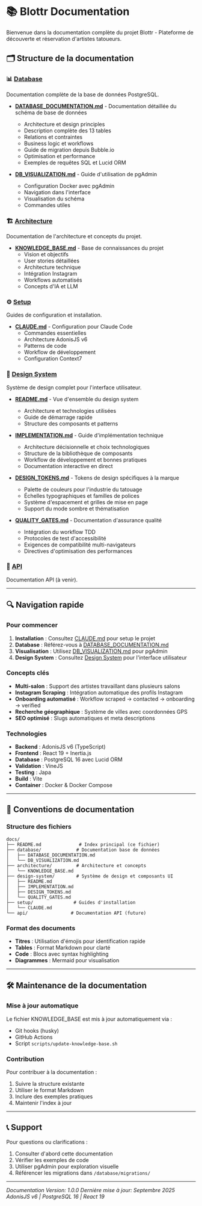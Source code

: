 # 📚 Blottr Documentation

Bienvenue dans la documentation complète du projet Blottr - Plateforme de
découverte et réservation d'artistes tatoueurs.

## 🗂️ Structure de la documentation

### 📊 [Database](/docs/database/)

Documentation complète de la base de données PostgreSQL.

- **[DATABASE_DOCUMENTATION.md](/docs/database/DATABASE_DOCUMENTATION.md)** -
  Documentation détaillée du schéma de base de données
  - Architecture et design principles
  - Description complète des 13 tables
  - Relations et contraintes
  - Business logic et workflows
  - Guide de migration depuis Bubble.io
  - Optimisation et performance
  - Exemples de requêtes SQL et Lucid ORM

- **[DB_VISUALIZATION.md](/docs/database/DB_VISUALIZATION.md)** - Guide
  d'utilisation de pgAdmin
  - Configuration Docker avec pgAdmin
  - Navigation dans l'interface
  - Visualisation du schéma
  - Commandes utiles

### 🏗️ [Architecture](/docs/architecture/)

Documentation de l'architecture et concepts du projet.

- **[KNOWLEDGE_BASE.md](/docs/architecture/KNOWLEDGE_BASE.md)** - Base de
  connaissances du projet
  - Vision et objectifs
  - User stories détaillées
  - Architecture technique
  - Intégration Instagram
  - Workflows automatisés
  - Concepts d'IA et LLM

### ⚙️ [Setup](/docs/setup/)

Guides de configuration et installation.

- **[CLAUDE.md](/docs/setup/CLAUDE.md)** - Configuration pour Claude Code
  - Commandes essentielles
  - Architecture AdonisJS v6
  - Patterns de code
  - Workflow de développement
  - Configuration Context7

### 🎨 [Design System](/docs/design-system/)

Système de design complet pour l'interface utilisateur.

- **[README.md](/docs/design-system/README.md)** - Vue d'ensemble du design
  system
  - Architecture et technologies utilisées
  - Guide de démarrage rapide
  - Structure des composants et patterns

- **[IMPLEMENTATION.md](/docs/design-system/IMPLEMENTATION.md)** - Guide
  d'implémentation technique
  - Architecture décisionnelle et choix technologiques
  - Structure de la bibliothèque de composants
  - Workflow de développement et bonnes pratiques
  - Documentation interactive en direct

- **[DESIGN_TOKENS.md](/docs/design-system/DESIGN_TOKENS.md)** - Tokens de
  design spécifiques à la marque
  - Palette de couleurs pour l'industrie du tatouage
  - Échelles typographiques et familles de polices
  - Système d'espacement et grilles de mise en page
  - Support du mode sombre et thématisation

- **[QUALITY_GATES.md](/docs/design-system/QUALITY_GATES.md)** - Documentation
  d'assurance qualité
  - Intégration du workflow TDD
  - Protocoles de test d'accessibilité
  - Exigences de compatibilité multi-navigateurs
  - Directives d'optimisation des performances

### 🚀 [API](/docs/api/)

Documentation API (à venir).

---

## 🔍 Navigation rapide

### Pour commencer

1. **Installation** : Consultez [CLAUDE.md](/docs/setup/CLAUDE.md) pour setup le
   projet
2. **Database** : Référez-vous à
   [DATABASE_DOCUMENTATION.md](/docs/database/DATABASE_DOCUMENTATION.md)
3. **Visualisation** : Utilisez
   [DB_VISUALIZATION.md](/docs/database/DB_VISUALIZATION.md) pour pgAdmin
4. **Design System** : Consultez [Design System](/docs/design-system/) pour
   l'interface utilisateur

### Concepts clés

- **Multi-salon** : Support des artistes travaillant dans plusieurs salons
- **Instagram Scraping** : Intégration automatique des profils Instagram
- **Onboarding automatisé** : Workflow scraped → contacted → onboarding →
  verified
- **Recherche géographique** : Système de villes avec coordonnées GPS
- **SEO optimisé** : Slugs automatiques et meta descriptions

### Technologies

- **Backend** : AdonisJS v6 (TypeScript)
- **Frontend** : React 19 + Inertia.js
- **Database** : PostgreSQL 16 avec Lucid ORM
- **Validation** : VineJS
- **Testing** : Japa
- **Build** : Vite
- **Container** : Docker & Docker Compose

---

## 📝 Conventions de documentation

### Structure des fichiers

```
docs/
├── README.md              # Index principal (ce fichier)
├── database/             # Documentation base de données
│   ├── DATABASE_DOCUMENTATION.md
│   └── DB_VISUALIZATION.md
├── architecture/         # Architecture et concepts
│   └── KNOWLEDGE_BASE.md
├── design-system/        # Système de design et composants UI
│   ├── README.md
│   ├── IMPLEMENTATION.md
│   ├── DESIGN_TOKENS.md
│   └── QUALITY_GATES.md
├── setup/               # Guides d'installation
│   └── CLAUDE.md
└── api/                # Documentation API (future)
```

### Format des documents

- **Titres** : Utilisation d'émojis pour identification rapide
- **Tables** : Format Markdown pour clarté
- **Code** : Blocs avec syntax highlighting
- **Diagrammes** : Mermaid pour visualisation

---

## 🛠️ Maintenance de la documentation

### Mise à jour automatique

Le fichier KNOWLEDGE_BASE est mis à jour automatiquement via :

- Git hooks (husky)
- GitHub Actions
- Script `scripts/update-knowledge-base.sh`

### Contribution

Pour contribuer à la documentation :

1. Suivre la structure existante
2. Utiliser le format Markdown
3. Inclure des exemples pratiques
4. Maintenir l'index à jour

---

## 📞 Support

Pour questions ou clarifications :

1. Consulter d'abord cette documentation
2. Vérifier les exemples de code
3. Utiliser pgAdmin pour exploration visuelle
4. Référencer les migrations dans `/database/migrations/`

---

_Documentation Version: 1.0.0_ _Dernière mise à jour: Septembre 2025_ _AdonisJS
v6 | PostgreSQL 16 | React 19_

